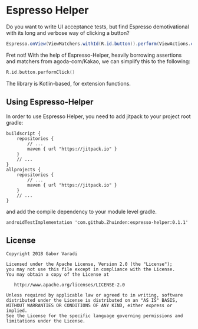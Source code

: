 # Espresso Helper

Do you want to write UI acceptance tests, but find Espresso demotivational with its long and verbose way of clicking a button?

``` java
Espresso.onView(ViewMatchers.withId(R.id.button)).perform(ViewActions.click())
```

Fret not! With the help of Espresso-Helper, heavily borrowing assertions and matchers from agoda-com/Kakao, we can simplify this to the following:

``` kotlin
R.id.button.performClick()
```

The library is Kotlin-based, for extension functions.



## Using Espresso-Helper

In order to use Espresso Helper, you need to add jitpack to your project root gradle:

    buildscript {
        repositories {
            // ...
            maven { url "https://jitpack.io" }
        }
        // ...
    }
    allprojects {
        repositories {
            // ...
            maven { url "https://jitpack.io" }
        }
        // ...
    }


and add the compile dependency to your module level gradle.

    androidTestImplementation 'com.github.Zhuinden:espresso-helper:0.1.1'


## License

    Copyright 2018 Gabor Varadi

    Licensed under the Apache License, Version 2.0 (the "License");
    you may not use this file except in compliance with the License.
    You may obtain a copy of the License at

       http://www.apache.org/licenses/LICENSE-2.0

    Unless required by applicable law or agreed to in writing, software
    distributed under the License is distributed on an "AS IS" BASIS,
    WITHOUT WARRANTIES OR CONDITIONS OF ANY KIND, either express or implied.
    See the License for the specific language governing permissions and
    limitations under the License.
